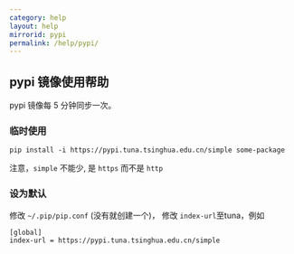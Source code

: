 ```yaml
---
category: help
layout: help
mirrorid: pypi
permalink: /help/pypi/
---
```


## pypi 镜像使用帮助

pypi 镜像每 5 分钟同步一次。

### 临时使用

```
pip install -i https://pypi.tuna.tsinghua.edu.cn/simple some-package
```

注意，`simple` 不能少, 是 `https` 而不是 `http`

### 设为默认

修改 `~/.pip/pip.conf` (没有就创建一个)， 修改
`index-url`至tuna，例如

```
[global]
index-url = https://pypi.tuna.tsinghua.edu.cn/simple
```
